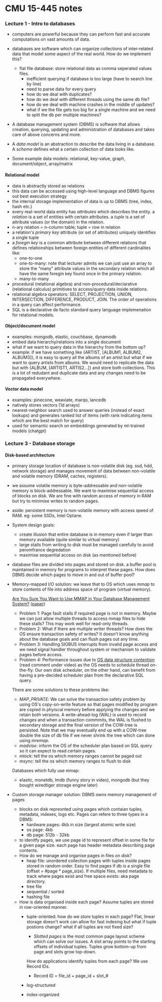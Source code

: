# CMU 15-445 notes

### Lecture 1 - Intro to databases

- computers are powerful because they can perform fast and accurate computations on vast amounts of data.

- databases are software which can organize collections of inter-related data that model some aspect of the real world. How do we implement this?

	- flat file database: store relational data as comma seperated values files.
		- inefficient querying if database is too large (have to search line by line)
		- need to parse data for every query
		- how do we deal with duplicates?
		- how do we deal with different threads using the same db file?
		- how do we deal with machine crashes in the middle of updates?
		- what if we the file gets too big for a single machine and we need to split the db per multiple machines?

- A database management system (DBMS) is software that allows creation, querying, updating and administration of databases and takes care of above concerns and more.

- A _data model_ is an abstraction to describe the data living in a database. A _schema_ defines what a certain collection of data looks like.

- Some example data models: relational, key-value, graph, document/object, array/matrix

#### Relational model
- data is abstractly stored as relations
- this data can be accessed using high-level language and DBMS figures out best execution strategy
- the internal storage implementation of data is up to DBMS (tree, index, hash etc.)
- every real-world data entity has _attributes_ which describes the entity. a _relation_ is a set of entities with certain attributes. a _tuple_ is a set of attribute values (or the domain) in the relation.
- n-ary relation = n-column table; tuple = row in relation
- a relation's _primary key_ attribute (or set of attributes) uniquely identifies a single tuple
- a _foregin key_ is a common attribute between different relations that defines relationships between foreign entities of different cardinalites like:
	- one-to-one
	- one-to-many: note that lecturer admits we can just use an array to store the "many" attribute values in the secondary relation which all have the same foregin key found once in the primary relation.
	- many-to-many
- procedural (relational algebra) and non-procedural/declarative (relational calculus) primitives to access/query data inside relations.
- relational algebra operators: SELECT, PROJECTION, UNION, INTERSECTION, DIFFERENCE, PRODUCT, JOIN. The order of operations in a query can affect performance.
- SQL is a declarative de facto standard query language implemenation for relational models.

#### Object/document model
- examples: mongodb, elastic, couchbase, dynamodb
- embed data hierarchy/relations into a single document
- what if we want to query data in the hierarchy from the bottom up?
- example: if we have something like {ARTIST, [ALBUM1, ALBUM2, ALBUM3]}, it is easy to query all the albums of an artist but what if we want to query artists from albums. We would need to replicate the data but with {ALBUM, [ARTIST1, ARTIS2...]} and store both collections. This is a lot of redudant and duplicate data and any changes need to be propagated everywhere.


#### Vector data model
- examples: pinecone, weaviate, marqo, lancedb
- natively stores vectors (1d arrays)
- nearest-neighbor search used to answer queries (instead of exact lookups) and generates ranked list of items (with rank indicating items which are the best match for query)
- used for semantic search on embeddings generated by ml-trained models (chatgpt)

### Lecture 3 - Database storage

#### Disk-based architecture
- primary storage location of database is non-volatile disk (eg. ssd, hdd, network storage) and manages movement of data between non-volatile and volatile memory (DRAM, caches, registers).
- we assume volatile memory is byte-addressable and non-volatile memory is block-addressable. We want to maximise sequential access of blocks on disk. We are fine with random access of memory in RAM but try to minimise writes to random pages. 
- aside: persistent memory is non-volatile memory with access speed of RAM. eg: some SSDs, Intel Optane.
- System design goals:
	- create illusion that entire database is in memory even if larger than memory available (quite similar to virtual memory)
	- large stalls from writing to disk must be managed carefully to avoid peromfrance degredation
	- maximise sequential access on disk (as mentioned before)
- database files are divided into pages and stored on disk. a buffer pool is maintained in memory for programs to interpret these pages. How does DBMS decide which pages to move in and out of buffer pool?
- Memory-mapped I/O solution: we leave that to OS which uses _mmap_ to store contents of file into address space of program (virtual memory).

	[Are You Sure You Want to Use MMAP in Your Database Management System?](https://www.youtube.com/watch?v=1BRGU_AS25c&ab_channel=CIDRDB) ([paper](https://www.cidrdb.org/cidr2022/papers/p13-crotty.pdf))

	- Problem 1: Page fault stalls if required page is not in memory. Maybe we can just allow multiple threads to access mmap files to hide these stalls? This may work well for read-only threads.
	- Problem 2: What if there are multiple writer threads? How does the OS ensure transaction safety of writes? It doesn't know anything about the database goals and can flush pages out any time.
	- Problem 3: Handling SIGBUS interrupts from invalid page access and we need signal handler throughout system or mechanism to validate pages before access.
	- Problem 4: Performance issues due to [OS data structure contention](https://www.youtube.com/watch?v=DJ5u5HrbcMk&list=PLSE8ODhjZXjbj8BMuIrRcacnQh20hmY9g&index=4&ab_channel=CMUDatabaseGroup) (read comment under video) as the OS needs to schedule thread on-the-fly. Our own disk scheduler, on the other hand, can benefit from having a pre-decided scheduler plan from the declarative SQL query.
	
	There are some solutions to these problems like:
	- _MAP_PRIVATE_: We can solve the transaction safety problem by using OS's copy-on-write feature so that pages modified by program are copied in phyiscal memory before applying the changes and we retain both versions. A write-ahead-log (WAL) is used to record changes and when a transaction commmits, the WAL is flushed to secondary storage and the final version of the COW-tree is persisted. Note that we may eventually end up with a COW-tree double the size of db file if we never shrink the tree which can done using _mremap_.
	- _madvise_: inform the OS of the scheduler plan based on SQL query so it can expect to read certain pages.
	- _mlock_: tell the os which memory ranges cannot be paged out
	- _msync_: tell the os which memory ranges to flush to disk

	Databases which fully use mmap:
	- elastic, monetdb, lmdb (funny story in video), mongodb (but they bought wiredtiger storage engine later)

- Custom storage manager solution: DBMS owns memory management of pages
	- blocks on disk represnted using pages which contaian tuples, metadata, indexes, logs etc. Pages can refere to three types in a DBMS:
		- hardware pages: 4kb in size (largest atomic write size)
		- os page: 4kb
		- db page: 512b - 32kb
	- to idenitfy pages, we use page id to represent offset in some file for a given page size. each page has header metadata describing page contents.
	- How do we manage and organise pages in files on disk?
		- heap file: unordered collection pages with tuples inside pages stored in random order. Easy to find pages if db is a single file (offset = #page * page_size). If multiple files, need metadata to track where pages exist and free space exists: aka page directory.
		- tree file
		- sequential / sorted
		- hashing file
	- How is data organised inside each page? Assume tuples are stored in row-oriented manner.
		- tuple-oriented: how do we store tuples in each page? Flat, linear storage doesn't work can allow for fast indexing but what if tuple postions change? what if all tuples are not fixed size?
			- _Slotted pages_ is the most common page layout scheme which can solve our issues. A slot array points to the starting offsets of individual tuples. Tuples grow bottom-up from page and slots grow top-down.
		
		  How do applications identify tuples from each page? We use Record IDs.
			- Record ID = file_id + page_id + slot_#

		- log-structured
		- index-organized
